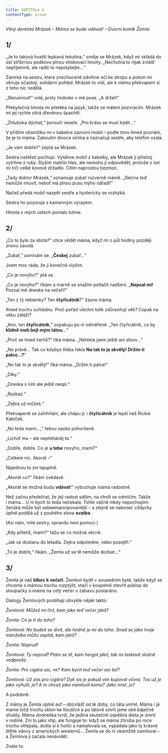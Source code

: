 ```yaml
---
title: KAPITOLA X
contentType: prose
---
```


_Vilný dentista Mrázek – Máma se bude vdávat! – Dvorní komik Žemla_

## 1/

„Je to taková hustší lepkavá tekutina,“ směje se Mrázek, když mi vkládá do úst stříbrnou podkovu plnou otiskovací hmoty. „Nechutná to nijak zvlášť nepříjemně, ale radši to nepolykejte…“

Zamrká na sestru, která znechuceně zdvihne oči ke stropu a potom mi věnuje účastný, solidární pohled. Mrázek to vidí, ale k mému překvapení si z toho nic nedělá.

„Skousnout!“ volá, prsty hluboko v mé puse. „A držet!“

Přebytečná hmota mi přetéká na jazyk, takže se málem pozvracím. Mrázek mi jej rychle otírá dřevěnou špachtlí.

„Zhluboka dýchat,“ poroučí vesele. „Pro krásu se musí trpět…“

V příštím okamžiku mi v kabelce zazvoní mobil – podle tónu ihned poznám, že je to máma. Zakoulím divoce očima a naznačuji sestře, aby telefon vzala.

„Je vám dobře?“ zeptá se Mrázek.

Sestra naštěstí pochopí. Vytáhne mobil z kabelky, ale Mrázek jí přístroj vytrhne z ruky. Slyším matčin hlas, ale nemohu jí odpovědět, protože z úst mi trčí velké kovové držadlo. Cítím naprostou bezmoc.

„Tady doktor Mrázek,“ oznamuje zubař rozverně mámě. „Slečna teď nemůže mluvit, neboť má plnou pusu mýho nářadí!“

Načež předá mobil nazpět sestře a hystericky se rozhýká.

Sestra ho pozoruje s kamenným výrazem.

Hmota v mých ústech pomalu tuhne.

## 2/

„Co to bylo za idiota?“ chce vědět máma, když mi o půl hodiny později znovu zavolá.

„Zubař,“ usmívám se. „**Českej** zubař…“

Jsem moc ráda, že ji konečně slyším.

„Co je novýho?“ ptá se.

„Co je novýho?“ říkám a marně se snažím potlačit nadšení. „**Napsal mi!** Pozval mě dneska na večeři!“

„Ten z tý reklamky? Ten **čtyřicátník**?“ žasne máma.

Ihned trochu ochladnu. Proč pořád všichni tolik zdůrazňují věk? Copak na věku záleží?

„Ano, ten **čtyřicátník**,“ zopakuju po ní odměřeně. „Ten čtyřicátník, co by **klidně moh bejt mým tátou**…“

„Proč se hned čertíš?“ říká máma. „Neřekla jsem ještě ani slovo…“

„No právě… Tak co kdybys třeba řekla **No tak to je skvělý! Držím ti palce…?**“

„No tak to je skvělý!“ říká máma. „Držím ti palce!“

„Díky.“

„Dneska s ním ale ještě nespi.“

„Rozkaz.“

„Zejtra už můžeš.“

Překvapeně se zahihňám, ale chápu ji: i **čtyřicátník** je lepší než Rickie Kabíček.

„No teda mami…,“ řeknu naoko pohoršeně.

„Lichoť mu – ale nepřeháněj to.“

„Dobře, dobře. Co je **u tebe** novýho, mami?“

„Celkem nic. Akorát –“

Najednou to zní tajuplně.

„Akorát co?“ říkám zvědavě.

„Akorát se možná budu **vdávat**!“ vybuchuje máma radostně.

Než začnu předstírat, že její radost sdílím, na chvíli se odmlčím. Takže i máma… U ní bych to teda nečekala. Tohle vážně nikdy nepochopím: ženská může být sebeemancipovanější – a stejně se nakonec vždycky úplně podělá už z pouhého slova **svatba**.

(Asi nám, milé sestry, opravdu není pomoci.)

„Kdy přiletíš, mami?“ tážu se co možná věcně.

„Jak se dostanu do letadla. Zejtra odpoledne, nebo pozejtří.“

„To je dobře,“ říkám. „Žemla už se tě nemůže dočkat…“

## 3/

Žemla je náš **blbec k večeři**. Žemlovi bydlí v sousedním bytě, takže když se chceme s mámou trochu rozptýlit, stačí v koupelně otevřít poklop do stoupačky a máme na celý večer o zábavu postaráno.

Dialogy Žemlových probíhají obvykle nějak takto:

_Žemlová: Můžeš mi říct, kam jako teď večer jdeš?_

_Žemla: Co je ti do toho?_

_Žemlová: No budeš se divit, ale hodně je mi do toho. Snad se jako tvoje manželka můžu zeptat, kam jdeš?_

_Žemla: Nepruď!_

_Žemlová: Ty nepruď! Ptám se tě, kam hergot jdeš, tak mi laskavě slušně vodpověz._

_Žemla: Pro cigára asi, ne? Kam bych teď večer asi šel?_

_Žemlová: Už zas pro cigára? Dyk sis je pokud vim kupoval včera. Tos už je jako vyhulil, jo? A to chceš jako namluvit komu? Jako mně, jo?_

A podobně.

Z mámy je Žemla úplně auf – obzvlášť od té doby, co táta umřel. Máma i já máme totiž trochu sklon ke tloušťce a po tátově smrti jsme obě báječně zhubly. Máma dodneška tvrdí, že jediná skutečně úspěšná dieta je úmrtí v rodině. Zní to jako vtip, ale funguje to: když se máma zhruba po roce trochu otřepala, došla si k holiči a namalovala se, vypadala jako ty krásné štíhlé vdovy z amerických westernů… Žemla se do ní okamžitě zamiloval – a Žemlová ji začala nenávidět.

Znáte to.
